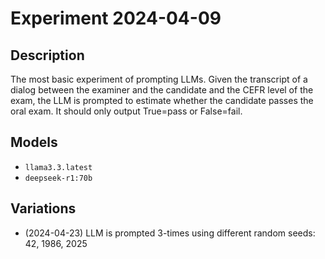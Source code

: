 # Experiment 2024-04-09

## Description

The most basic experiment of prompting LLMs.
Given the transcript of a dialog between the examiner and the candidate and the CEFR level of the exam, the LLM is prompted to estimate whether the candidate passes the oral exam.
It should only output True=pass or False=fail.

## Models

* `llama3.3.latest`
* `deepseek-r1:70b`

## Variations

* (2024-04-23) LLM is prompted 3-times using different random seeds: 42, 1986, 2025
